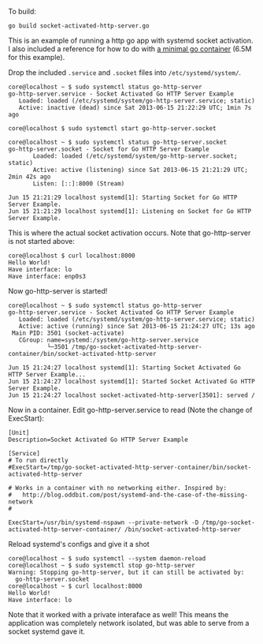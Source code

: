 To build:

```
go build socket-activated-http-server.go
```

This is an example of running a http go app with systemd socket activation. I also included a reference for how to do with [a minimal go container][1] (6.5M for this example). 

[1]: https://github.com/polvi/go-socket-activated-http-server-container-amd64

Drop the included `.service` and `.socket` files into `/etc/systemd/system/`. 


```
core@localhost ~ $ sudo systemctl status go-http-server
go-http-server.service - Socket Activated Go HTTP Server Example
   Loaded: loaded (/etc/systemd/system/go-http-server.service; static)
   Active: inactive (dead) since Sat 2013-06-15 21:22:29 UTC; 1min 7s ago

core@localhost $ sudo systemctl start go-http-server.socket 

core@localhost ~ $ sudo systemctl status go-http-server.socket
go-http-server.socket - Socket for Go HTTP Server Example
       Loaded: loaded (/etc/systemd/system/go-http-server.socket; static)
       Active: active (listening) since Sat 2013-06-15 21:21:29 UTC; 2min 42s ago
       Listen: [::]:8000 (Stream)

Jun 15 21:21:29 localhost systemd[1]: Starting Socket for Go HTTP Server Example.
Jun 15 21:21:29 localhost systemd[1]: Listening on Socket for Go HTTP Server Example.
```

This is where the actual socket activation occurs. Note that go-http-server is not started above:

```
core@localhost $ curl localhost:8000
Hello World!
Have interface: lo
Have interface: enp0s3
```

Now go-http-server is started!

```
core@localhost ~ $ sudo systemctl status go-http-server        
go-http-server.service - Socket Activated Go HTTP Server Example
   Loaded: loaded (/etc/systemd/system/go-http-server.service; static)
   Active: active (running) since Sat 2013-06-15 21:24:27 UTC; 13s ago
 Main PID: 3501 (socket-activate)
   CGroup: name=systemd:/system/go-http-server.service
           └─3501 /tmp/go-socket-activated-http-server-container/bin/socket-activated-http-server

Jun 15 21:24:27 localhost systemd[1]: Starting Socket Activated Go HTTP Server Example...
Jun 15 21:24:27 localhost systemd[1]: Started Socket Activated Go HTTP Server Example.
Jun 15 21:24:27 localhost socket-activated-http-server[3501]: served /
```

Now in a container. Edit go-http-server.service to read (Note the change of ExecStart):

```
[Unit]
Description=Socket Activated Go HTTP Server Example

[Service]
# To run directly
#ExecStart=/tmp/go-socket-activated-http-server-container/bin/socket-activated-http-server

# Works in a container with no networking either. Inspired by:
#   http://blog.oddbit.com/post/systemd-and-the-case-of-the-missing-network
#

ExecStart=/usr/bin/systemd-nspawn --private-network -D /tmp/go-socket-activated-http-server-container/ /bin/socket-activated-http-server
```

Reload systemd's configs and give it a shot

```
core@localhost ~ $ sudo systemctl --system daemon-reload
core@localhost ~ $ sudo systemctl stop go-http-server
Warning: Stopping go-http-server, but it can still be activated by:
  go-http-server.socket
core@localhost ~ $ curl localhost:8000
Hello World!
Have interface: lo
```

Note that it worked with a private interaface as well! This means the application was completely network isolated, but was able to serve from a socket systemd gave it. 

